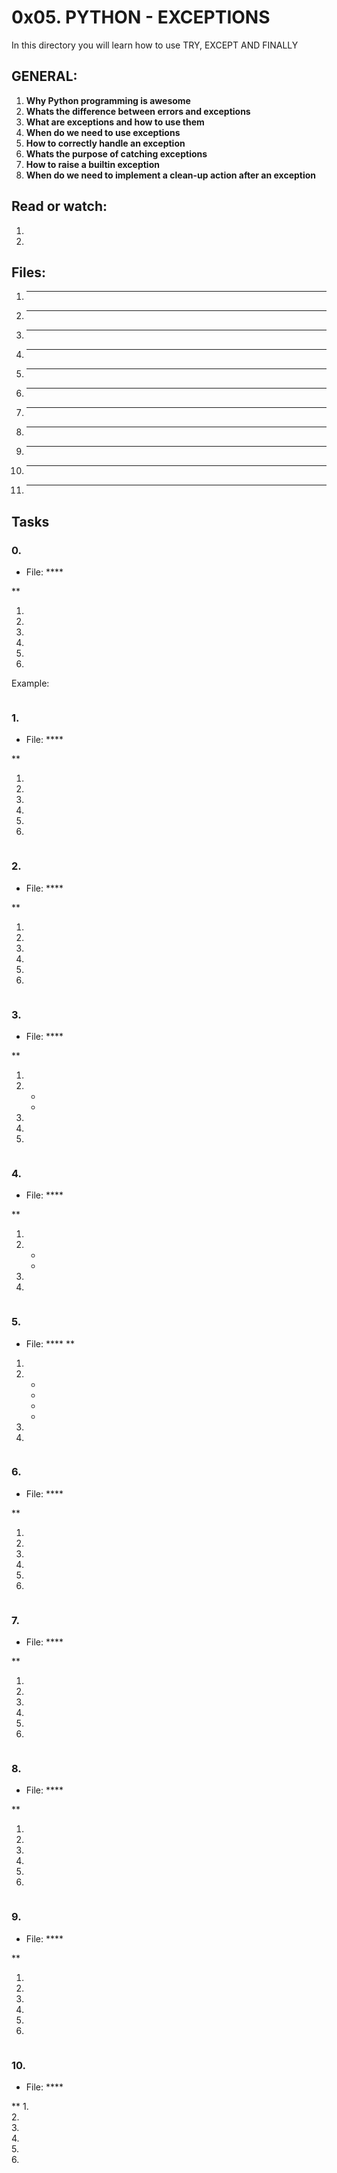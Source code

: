 # 0x05. PYTHON - EXCEPTIONS 
In this directory you will learn how to use TRY, EXCEPT AND FINALLY 

## GENERAL:

1.   **Why Python programming is awesome**
2.   **Whats the difference between errors and exceptions**
3.   **What are exceptions and how to use them**
4.   **When do we need to use exceptions**
5.   **How to correctly handle an exception**
6.   **Whats the purpose of catching exceptions**
7.   **How to raise a builtin exception**
8.   **When do we need to implement a clean-up action after an exception**


## Read or watch:

1.    **[]()**
2.    **[]()**

## Files:

1.  ****
2.  ****
3.  ****
4.  ****
5.  ****
6.  ****
7.  ****
8.  ****
9.  ****
10.  ****
11.  ****


## Tasks

### 0\.
*   File: ****

**

1.    
2.    
3.    
4.   
5.    
6.    

Example:

```

```

### 1. 
*   File: ****

**

1.    
2.    
3.    
4.    
5.    
6.    

```

```

###  2. 
*   File: ****

**

1.    
2.    
3.    
4.    
5.    
6.    

```

```

###  3. 
*   File: ****

**

1.  
2.  
     - 
     - 
3.  
4.  
5.  

```

```

###  4. 
*   File: ****

**

1.  
2.  
     - 
     - 
3.  
4.  

```

```

###   5. 
* File: ****
**

1.  
2.  
     - 
     - 
     - 
     - 
3.  
4.  

```

```

### 6. 
*   File: ****

**

1.    
2.    
3.    
4.    
5.    
6.    

```

```


### 7. 
*   File: **** 

**

1.  
2.  
3.  
4.  
5.  
6.  

```

```

### 8. 
*   File: ****

**

1.    
2.    
3.    
4.    
5.    
6.      

```

```

###  9.  
*   File: ****

**

1.    
2.    
3.    
4.    
5.    
6.    

```

```

### 10. 
*   File: ****

** 
1.    
2.    
3.    
4.    
5.    
6.    

```

```


